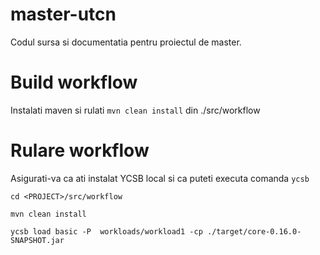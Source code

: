 # master-utcn
Codul sursa si documentatia pentru proiectul de master.

# Build workflow

Instalati maven si rulati `mvn clean install` din ./src/workflow

# Rulare workflow

Asigurati-va ca ati instalat YCSB local si ca puteti executa comanda `ycsb`

`cd <PROJECT>/src/workflow`

`mvn clean install`

`ycsb load basic -P  workloads/workload1 -cp ./target/core-0.16.0-SNAPSHOT.jar`